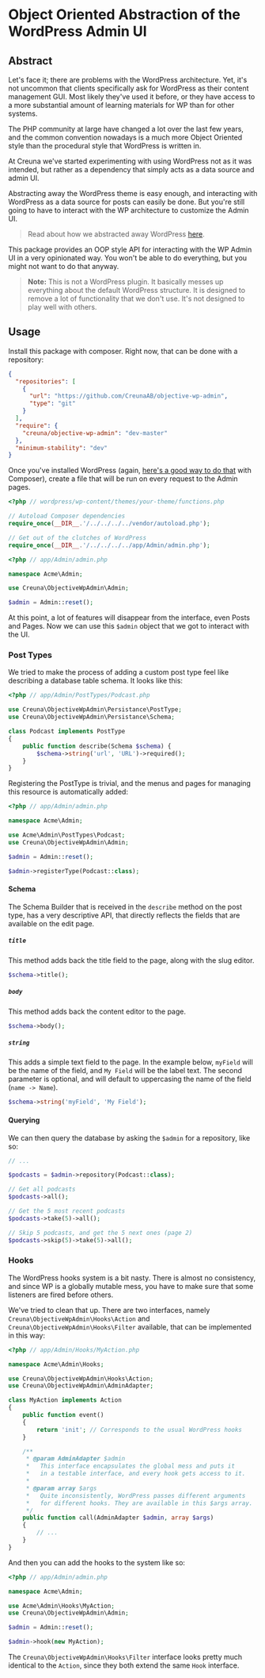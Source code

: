 # Object Oriented Abstraction of the WordPress Admin UI

## Abstract
Let's face it; there are problems with the WordPress architecture. Yet, it's not uncommon
that clients specifically ask for WordPress as their content management GUI. Most likely
they've used it before, or they have access to a more substantial amount of learning
materials for WP than for other systems.

The PHP community at large have changed a lot over the last few years, and the common
convention nowadays is a much more Object Oriented style than the procedural style
that WordPress is written in.

At Creuna we've started experimenting with using WordPress not as it was intended,
but rather as a dependency that simply acts as a data source and admin UI.

Abstracting away the WordPress theme is easy enough, and interacting with WordPress as
a data source for posts can easily be done. But you're still going to have to interact
with the WP architecture to customize the Admin UI.

> Read about how we abstracted away WordPress [here](https://medium.com/p/95d7a5a7ddd7).

This package provides an OOP style API for interacting with the WP Admin UI in a very
opinionated way. You won't be able to do everything, but you might not want to do that
anyway.

> **Note:** This is not a WordPress plugin. It basically messes up everything about
> the default WordPress structure. It is designed to remove a lot of functionality
> that we don't use. It's not designed to play well with others.

## Usage
Install this package with composer. Right now, that can be done with a repository:

```json
{
  "repositories": [
    {
      "url": "https://github.com/CreunaAB/objective-wp-admin",
      "type": "git"
    }
  ],
  "require": {
    "creuna/objective-wp-admin": "dev-master"
  },
  "minimum-stability": "dev"
}
```

Once you've installed WordPress (again, [here's a good way to do that](https://medium.com/p/95d7a5a7ddd7) with Composer),
create a file that will be run on every request to the Admin pages.

```php
<?php // wordpress/wp-content/themes/your-theme/functions.php

// Autoload Composer dependencies
require_once(__DIR__.'/../../../../vendor/autoload.php');

// Get out of the clutches of WordPress
require_once(__DIR__.'/../../../../app/Admin/admin.php');
```

```php
<?php // app/Admin/admin.php

namespace Acme\Admin;

use Creuna\ObjectiveWpAdmin\Admin;

$admin = Admin::reset();
```

At this point, a lot of features will disappear from the interface, even Posts and Pages.
Now we can use this `$admin` object that we got to interact with the UI.

### Post Types
We tried to make the process of adding a custom post type feel like describing a database
table schema. It looks like this:

```php
<?php // app/Admin/PostTypes/Podcast.php

use Creuna\ObjectiveWpAdmin\Persistance\PostType;
use Creuna\ObjectiveWpAdmin\Persistance\Schema;

class Podcast implements PostType
{
    public function describe(Schema $schema) {
        $schema->string('url', 'URL')->required();
    }
}
```

Registering the PostType is trivial, and the menus and pages for managing
this resource is automatically added:

```php
<?php // app/Admin/admin.php

namespace Acme\Admin;

use Acme\Admin\PostTypes\Podcast;
use Creuna\ObjectiveWpAdmin\Admin;

$admin = Admin::reset();

$admin->registerType(Podcast::class);
```

#### Schema
The Schema Builder that is received in the `describe` method on the post type, has a very
descriptive API, that directly reflects the fields that are available on the edit page.

##### `title`
This method adds back the title field to the page, along with the slug editor.

```php
$schema->title();
```

##### `body`
This method adds back the content editor to the page.

```php
$schema->body();
```

##### `string`
This adds a simple text field to the page. In the example below, `myField` will be the name of
the field, and `My Field` will be the label text. The second parameter is optional, and will
default to uppercasing the name of the field (`name -> Name`).

```php
$schema->string('myField', 'My Field');
```

#### Querying
We can then query the database by asking the `$admin` for a repository, like so:

```php
// ...

$podcasts = $admin->repository(Podcast::class);

// Get all podcasts
$podcasts->all();

// Get the 5 most recent podcasts
$podcasts->take(5)->all();

// Skip 5 podcasts, and get the 5 next ones (page 2)
$podcasts->skip(5)->take(5)->all();
```

### Hooks
The WordPress hooks system is a bit nasty. There is almost no consistency, and since WP is
a globally mutable mess, you have to make sure that some listeners are fired before others.

We've tried to clean that up. There are two interfaces, namely `Creuna\ObjectiveWpAdmin\Hooks\Action`
and `Creuna\ObjectiveWpAdmin\Hooks\Filter` available, that can be implemented in this way:

```php
<?php // app/Admin/Hooks/MyAction.php

namespace Acme\Admin\Hooks;

use Creuna\ObjectiveWpAdmin\Hooks\Action;
use Creuna\ObjectiveWpAdmin\AdminAdapter;

class MyAction implements Action
{
    public function event()
    {
        return 'init'; // Corresponds to the usual WordPress hooks
    }

    /**
     * @param AdminAdapter $admin
     *   This interface encapsulates the global mess and puts it
     *   in a testable interface, and every hook gets access to it.
     *
     * @param array $args
     *   Quite inconsistently, WordPress passes different arguments
     *   for different hooks. They are available in this $args array.
     */
    public function call(AdminAdapter $admin, array $args)
    {
        // ...
    }
}
```

And then you can add the hooks to the system like so:

```php
<?php // app/Admin/admin.php

namespace Acme\Admin;

use Acme\Admin\Hooks\MyAction;
use Creuna\ObjectiveWpAdmin\Admin;

$admin = Admin::reset();

$admin->hook(new MyAction);
```

The `Creuna\ObjectiveWpAdmin\Hooks\Filter` interface looks pretty much identical
to the `Action`, since they both extend the same `Hook` interface.
